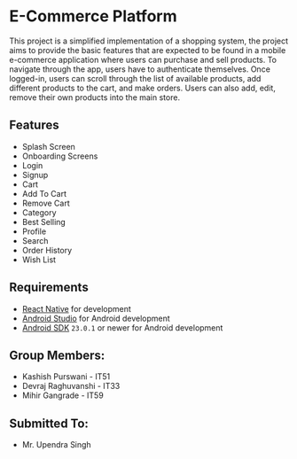 # E-Commerce Platform

This project is a simplified implementation of a shopping system, the project aims to provide the basic features that are expected to be found in a mobile e-commerce application where users can purchase and sell products. To navigate through the app, users have to authenticate themselves. Once logged-in, users can scroll through the list of available products, add different products to the cart, and make orders. Users can also add, edit, remove their own products into the main store.

## Features

- Splash Screen
- Onboarding Screens
- Login
- Signup
- Cart
- Add To Cart
- Remove Cart
- Category
- Best Selling
- Profile
- Search
- Order History
- Wish List

## Requirements
- [React Native](http://facebook.github.io/react-native/docs/getting-started.html) for development
- [Android Studio](https://developer.android.com/studio/index.html) for Android development
- [Android SDK](https://developer.android.com/sdk/) `23.0.1` or newer for Android development

## Group Members:
- Kashish Purswani - IT51
- Devraj Raghuvanshi - IT33
- Mihir Gangrade - IT59

## Submitted To:
- Mr. Upendra Singh

